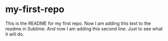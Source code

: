 # my-first-repo
This is the README for my first repo.
Now I am adding this text to the readme in Sublime.
And now I am adding this second line. Just to see what it will do.